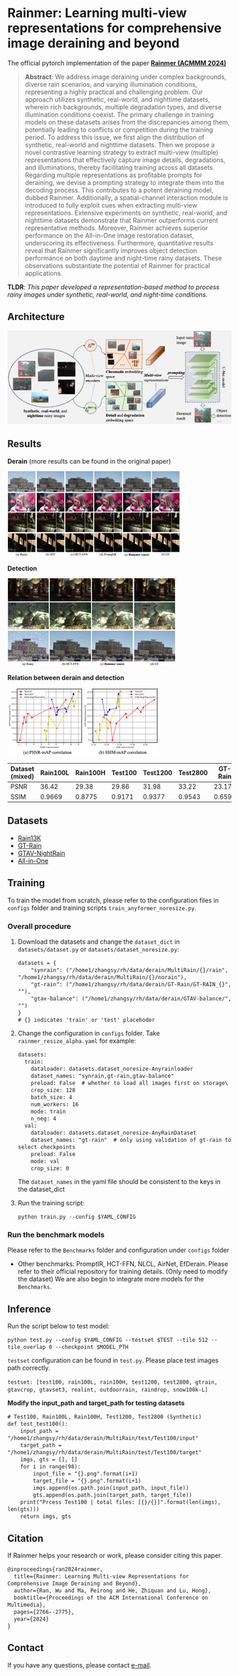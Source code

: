 


# Rainmer: Learning multi-view representations for comprehensive image deraining and beyond

The official pytorch implementation of the paper **[Rainmer (ACMMM 2024)](https://dl.acm.org/doi/proceedings/10.1145/3664647)**

>    **Abstract**: We address image deraining under complex backgrounds, diverse rain scenarios, and varying illumination conditions, representing a highly practical and challenging problem. Our approach utilizes synthetic, real-world, and nighttime datasets, wherein rich backgrounds, multiple degradation types, and diverse illumination conditions coexist. The primary challenge in training models on these datasets arises from the discrepancies among them, potentially leading to conflicts or competition during the training period. To address this issue, we first align the distribution of synthetic, real-world and nighttime datasets. Then we propose a novel contrastive learning strategy to extract multi-view (multiple) representations that effectively capture image details, degradations, and illuminations, thereby facilitating training across all datasets. Regarding multiple representations as profitable prompts for deraining, we devise a prompting strategy to integrate them into the decoding process. This contributes to a potent deraining model, dubbed Rainmer. Additionally, a spatial-channel interaction module is introduced to fully exploit cues when extracting multi-view representations. Extensive experiments on synthetic, real-world, and nighttime datasets demonstrate that Rainmer outperforms current representative methods. Moreover, Rainmer achieves superior performance on the All-in-One image restoration dataset, underscoring its effectiveness. Furthermore, quantitative results reveal that Rainmer significantly improves object detection performance on both daytime and night-time rainy datasets. These observations substantiate the potential of Rainmer for practical applications.

**TLDR**: *This paper developed a representation-based method to process rainy images under synthetic, real-world, and night-time conditions.*

## Architecture

![Rainmer](assets/motivation.pdf-1-1.jpg)

## Results

**Derain** (more results can be found in the original paper)

![](https://github.com/Schizophreni/Rainmer/raw/main/assets/derain-vis.pdf-1-4.jpg)

**Detection**

![](https://github.com/Schizophreni/Rainmer/raw/main/assets/detection_more.pdf-1-3.jpg)

**Relation between derain and detection**

![](https://github.com/Schizophreni/Rainmer/raw/main/assets/psnr-ssim-map.pdf-1-2.jpg)

| Dataset (mixed) | Rain100L | Rain100H | Test100 | Test1200 | Test2800 | GT-Rain | GTAV-balance | Avg    |
| --------------- | -------- | -------- | ------- | -------- | -------- | ------- | ------------ | ------ |
| PSNR            | 36.42    | 29.38    | 29.86   | 31.98    | 33.22    | 23.17   | 35.42        | 31.35  |
| SSIM            | 0.9669   | 0.8775   | 0.9171  | 0.9377   | 0.9543   | 0.6594  | 0.9631       | 0.8966 |

## Datasets

- [Rain13K](https://github.com/kuijiang94/MSPFN) 
- [GT-Rain](https://drive.google.com/drive/folders/1NSRl954QPcGIgoyJa_VjQwh_gEaHWPb8)
- [GTAV-NightRain](https://github.com/zkawfanx/GTAV-NightRain)
- [All-in-One](https://github.com/jeya-maria-jose/TransWeather?tab=readme-ov-file)

## Training

To train the model from scratch, please refer to the configuration files in `configs` folder and training scripts `train_anyformer_noresize.py`. 

### Overall procedure

1. Download the datasets and change the `dataset_dict` in `datasets/dataset.py` or `datasets/dataset_noresize.py`:

   ```
   datasets = {
       "synrain": ("/home1/zhangsy/rh/data/derain/MultiRain/{}/rain", "/home1/zhangsy/rh/data/derain/MultiRain/{}/norain"),
       "gt-rain": ("/home1/zhangsy/rh/data/derain/GT-Rain/GT-RAIN_{}", ""),
       "gtav-balance": ("/home1/zhangsy/rh/data/derain/GTAV-balance/", "")
   } 
   # {} indicates 'train' or 'test' placehoder
   ```

2. Change the configuration in `configs` folder. Take `rainmer_resize_alpha.yaml` for example:

   ```
   datasets:
     train:
       dataloader: datasets.dataset_noresize-Anyrainloader
       dataset_names: "synrain,gt-rain,gtav-balance"
       preload: False  # whether to load all images first on storage\
       crop_size: 128
       batch_size: 4
       num_workers: 16
       mode: train
       n_neg: 4
     val:
       dataloader: datasets.dataset_noresize-AnyRainDataset
       dataset_names: "gt-rain"  # only using validation of gt-rain to select checkpoints
       preload: False
       mode: val
       crop_size: 0
   ```

   The `dataset_names` in the yaml file should be consistent to the keys in the dataset_dict

3. Run the training script:

   ```
   python train.py --config $YAML_CONFIG
   ```

### Run the benchmark models

Please refer to the `Benchmarks` folder and configuration under `configs` folder

- Other benchmarks: PromptIR, HCT-FFN, NLCL, AirNet, EfDerain. Please refer to their official repository for training details. (Only need to modify the dataset) We are also begin to integrate more models for the `Benchmarks`.

## Inference

Run the script below to test model:

```
python test.py --config $YAML_CONFIG --testset $TEST --tile 512 --tile_overlap 0 --checkpoint $MODEL_PTH
```

`testset` configuration can be found in `test.py`. Please place test images path correctly.

`testset: [test100, rain100L, rain100H, test1200, test2800, gtrain, gtavcrop, gtavset3, realint, outdoorrain, raindrop, snow100k-L]`

**Modify the input_path and target_path for testing datasets**

```
# Test100, Rain100L, Rain100H, Test1200, Test2800 (Synthetic)
def test_test100():
    input_path = "/home1/zhangsy/rh/data/derain/MultiRain/test/Test100/input"
    target_path = "/home1/zhangsy/rh/data/derain/MultiRain/test/Test100/target"
    imgs, gts = [], []
    for i in range(98):
        input_file = "{}.png".format(i+1)
        target_file = "{}.png".format(i+1)
        imgs.append(os.path.join(input_path, input_file))
        gts.append(os.path.join(target_path, target_file))
    print("Prcess Test100 | total files: [{}/{}]".format(len(imgs), len(gts)))
    return imgs, gts
```



## Citation

If Rainmer helps your research or work, please consider citing this paper.

```
@inproceedings{ran2024rainmer,
  title={Rainmer: Learning Multi-view Representations for Comprehensive Image Deraining and Beyond},
  author={Ran, Wu and Ma, Peirong and He, Zhiquan and Lu, Hong},
  booktitle={Proceedings of the ACM International Conference on Multimedia},
  pages={2766--2775},
  year={2024}
}
```



## Contact

If you have any questions, please contact [e-mail](wran21@m.fudan.edu.cn).
